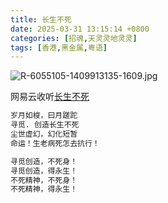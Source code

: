 ```yaml
---
title: 长生不死
date: 2025-03-31 13:15:14 +0800
categories: [招魂,天灵灵地灵灵]
tags: [香港,黑金属,粤语]
---
```


![R-6055105-1409913135-1609.jpg](https://b2.235421.xyz/pic/2025/03/3b53cea25baa58277be7efe84b0d2fd0.jpg)

网易云收听[长生不死](https://music.163.com/song?id=29764209&userid=1623945853)

```txt
岁月如梭，曰月蹉跎
寻觅. 创造长生不死
尘世虚幻，幻化短暂
命运！生老病死怎去抗行！

寻觅创造，不死身！
寻觅创造，得永生！
不死精神，不死身！
不死精神，得永生！
```